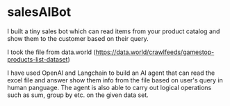 # salesAIBot

I built a tiny sales bot which can read items from your product catalog and show them to the customer based on their query.

I took the file from data.world (https://data.world/crawlfeeds/gamestop-products-list-dataset)

I have used OpenAI and Langchain to build an AI agent that can read the excel file and answer show them info from the file based on user's query in human panguage.
The agent is also able to carry out logical operations such as sum, group by etc. on the given data set.
